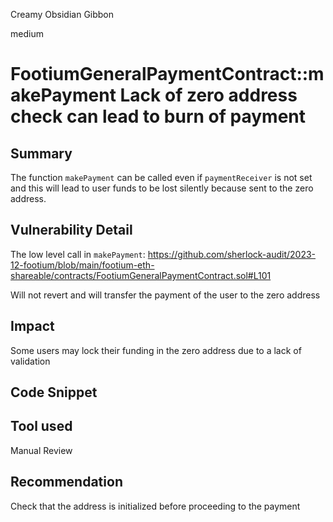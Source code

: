 Creamy Obsidian Gibbon

medium

# FootiumGeneralPaymentContract::makePayment Lack of zero address check can lead to burn of payment


## Summary
The function `makePayment` can be called even if `paymentReceiver` is not set and this will lead to user funds to be lost silently because sent to the zero address.

## Vulnerability Detail
The low level call in `makePayment`:
https://github.com/sherlock-audit/2023-12-footium/blob/main/footium-eth-shareable/contracts/FootiumGeneralPaymentContract.sol#L101

Will not revert and will transfer the payment of the user to the zero address

## Impact
Some users may lock their funding in the zero address due to a lack of validation

## Code Snippet

## Tool used

Manual Review

## Recommendation
Check that the address is initialized before proceeding to the payment